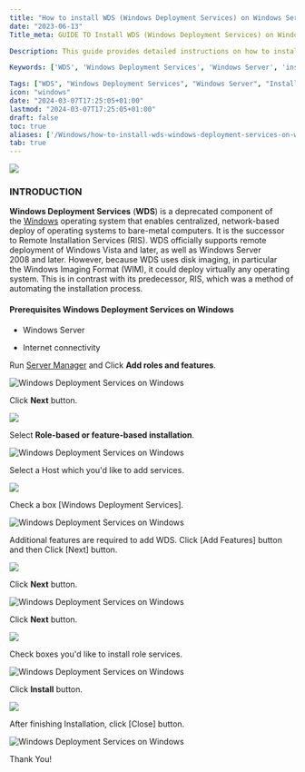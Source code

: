 ```yaml
---
title: "How to install WDS (Windows Deployment Services) on Windows Server"
date: "2023-06-13"
Title_meta: GUIDE TO Install WDS (Windows Deployment Services) on Windows Server

Description: This guide provides detailed instructions on how to install Windows Deployment Services (WDS) on Windows Server. Learn how to enable the WDS role, configure deployment settings, create and manage boot images, and streamline operating system installations across your network using WDS.

Keywords: ['WDS', 'Windows Deployment Services', 'Windows Server', 'install WDS', 'deployment tools', 'network administration']

Tags: ["WDS", "Windows Deployment Services", "Windows Server", "Install WDS", "Deployment Tools", "Network Administration"]
icon: "windows"
date: "2024-03-07T17:25:05+01:00"
lastmod: "2024-03-07T17:25:05+01:00" 
draft: false
toc: true
aliases: ['/Windows/how-to-install-wds-windows-deployment-services-on-windows-server']
tab: true
---
```


![](images/How-to-install-WDS-Windows-Deployment-Services-on-Windows-Server-1024x576.jpg)

### INTRODUCTION

**Windows Deployment Services** (**WDS**) is a deprecated component of the [Windows](https://en.wikipedia.org/wiki/Windows_Server) operating system that enables centralized, network-based deploy of operating systems to bare-metal computers. It is the successor to Remote Installation Services (RIS). WDS officially supports remote deployment of Windows Vista and later, as well as Windows Server 2008 and later. However, because WDS uses disk imaging, in particular the Windows Imaging Format (WIM), it could deploy virtually any operating system. This is in contrast with its predecessor, RIS, which was a method of automating the installation process.

#### Prerequisites Windows Deployment Services on Windows

- Windows Server

- Internet connectivity

Run [Server Manager](https://utho.com/docs/tutorial/how-to-share-a-folder-over-network-using-server-manager-in-windows-servers/) and Click **Add roles and features**.

![Windows Deployment Services on Windows](images/1-28.png)

Click **Next** button.

![](images/2-21.png)

Select **Role-based or feature-based installation**.

![Windows Deployment Services on Windows](images/3-20.png)

Select a Host which you'd like to add services.

![](images/4-17.png)

Check a box \[Windows Deployment Services\].

![Windows Deployment Services on Windows](images/5-18.png)

Additional features are required to add WDS. Click \[Add Features\] button and then Click \[Next\] button.

![](images/6-15.png)

Click **Next** button.

![Windows Deployment Services on Windows](images/7-13.png)

Click **Next** button.

![](images/8-11.png)

Check boxes you'd like to install role services.

![Windows Deployment Services on Windows](images/9-11.png)

Click **Install** button.

![](images/10-12.png)

After finishing Installation, click \[Close\] button.

![Windows Deployment Services on Windows](images/11-6.png)

Thank You!
